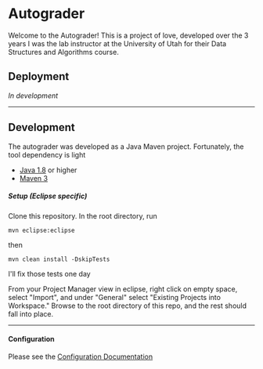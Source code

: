 # Autograder

Welcome to the Autograder! This is a project of love, developed over the 3 years I was the lab instructor at the University of Utah for their Data Structures and Algorithms course. 

## Deployment 

_In development_
***
## Development

The autograder was developed as a Java Maven project. Fortunately, the tool dependency is light
* [Java 1.8](http://www.oracle.com/technetwork/java/javase/downloads/jdk8-downloads-2133151.html "Java 8 download") or higher
* [Maven 3](https://maven.apache.org/download.cgi "Maven Download")

##### Setup (Eclipse specific)

Clone this repository. In the root directory, run 

    mvn eclipse:eclipse
then

    mvn clean install -DskipTests
    
I'll fix those tests one day

From your Project Manager view in eclipse, right click on empty space, select "Import", and under "General" select "Existing Projects into Workspace." Browse to the root directory of this repo, and the rest should fall into place. 

***

#### Configuration
Please see the [Configuration Documentation](src/dist/README.md)
